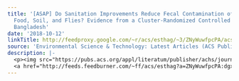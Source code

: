 ```yaml
---
title: '[ASAP] Do Sanitation Improvements Reduce Fecal Contamination of Water, Hands,
  Food, Soil, and Flies? Evidence from a Cluster-Randomized Controlled Trial in Rural
  Bangladesh'
date: '2018-10-12'
linkTitle: http://feedproxy.google.com/~r/acs/esthag/~3/ZNyWuwfpcPA/acs.est.8b02988
source: 'Environmental Science & Technology: Latest Articles (ACS Publications)'
description: |-
  <p><img src="https://pubs.acs.org/appl/literatum/publisher/achs/journals/content/esthag/0/esthag.ahead-of-print/acs.est.8b02988/20181012/images/medium/es-2018-02988q_0004.gif" alt="TOC Graphic"/></p><div><cite>Environmental Science & Technology</cite></div><div>DOI: 10.1021/acs.est.8b02988</div><div class="feedflare">
  <a href="http://feeds.feedburner.com/~ff/acs/esthag?a=ZNyWuwfpcPA:dgxiImv6nC8:yIl2AUoC8zA"><img src="http://feeds.feedburner.com/~ff/acs/esthag?d=yIl2AUoC8zA" border="0"></img></a>
---
```

